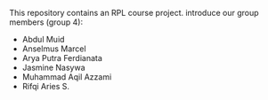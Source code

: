 This repository contains an RPL course project. 
introduce our group members (group 4):
- Abdul Muid
- Anselmus Marcel
- Arya Putra Ferdianata
- Jasmine Nasywa
- Muhammad Aqil Azzami
- Rifqi Aries S.
